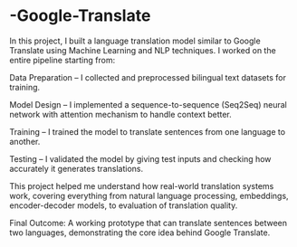 # -Google-Translate
In this project, I built a language translation model similar to Google Translate using Machine Learning and NLP techniques.
I worked on the entire pipeline starting from:

Data Preparation – I collected and preprocessed bilingual text datasets for training.

Model Design – I implemented a sequence-to-sequence (Seq2Seq) neural network with attention mechanism to handle context better.

Training – I trained the model to translate sentences from one language to another.

Testing – I validated the model by giving test inputs and checking how accurately it generates translations.

This project helped me understand how real-world translation systems work, covering everything from natural language processing, embeddings, encoder-decoder models, to evaluation of translation quality.

 Final Outcome: A working prototype that can translate sentences between two languages, demonstrating the core idea behind Google Translate.
